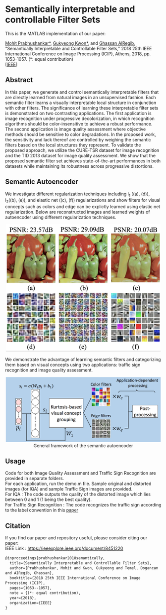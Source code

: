# Semantically interpretable and controllable Filter Sets
This is the MATLAB implementation of our paper:

[Mohit Prabhushankar*](https://www.linkedin.com/in/mohitps/), [Gukyeong Kwon*](https://www.linkedin.com/in/gukyeong-kwon/), and [Ghassan AlRegib](https://ghassanalregib.com), "Semantically Interpretable and Controllable Filter Sets," 2018 25th IEEE International Conference on Image Processing (ICIP), Athens, 2018, pp. 1053-1057. (*: equal contribution)\
[[IEEE](https://ieeexplore.ieee.org/document/8451220)]

## Abstract
In this paper, we generate and control semantically interpretable filters that are directly learned from natural images in an unsupervised fashion. Each semantic filter learns a visually interpretable local structure in conjunction with other filters. The significance of learning these interpretable filter sets is demonstrated on two contrasting applications. The first application is image recognition under progressive decolorization, in which recognition algorithms should be color-insensitive to achieve a robust performance. The second application is image quality assessment where objective methods should be sensitive to color degradations. In the proposed work, the sensitivity and lack thereof are controlled by weighing the semantic filters based on the local structures they represent. To validate the proposed approach, we utilize the CURE-TSR dataset for image recognition and the TID 2013 dataset for image quality assessment. We show that the proposed semantic filter set achieves state-of-the-art performances in both datasets while maintaining its robustness across progressive distortions. 

## Semantic Autoencoder
We investigate different regularization techniques including l<sub>1</sub> ((a), (d)), l<sub>2</sub>((b), (e)), and elastic net ((c), (f)) regularizations and show filters for visual concepts such as colors and edge can be explictly learned using elastic net regularization. Below are reconstructed images and learned weights of autoencoder using different regularization techniques.

<p align="center">
<img src="./figs/reconstruction.png", width="500">
</p>
We demonstrate the advantage of learning semantic filters and categorizing them based on visual concepts using two applications: traffic sign recognition and image quality assessment. 
<p align="center">
<img src="./figs/testing_v5.png", width="500">
<br>
General framework of the semantic autoencoder
</p> 

## Usage 
Code for both Image Quality Assessment and Traffic Sign Recognition are provided in separate folders.    
For each application, run the demo.m file. Sample original and distorted images (for IQA) and sample Traffic Sign images are provided.  
For IQA : The code outputs the quality of the distorted image which lies between 0 and 1 (1 being the best quality).  
For Traffic Sign Recognition : The code recognizes the traffic sign according to the label convention in this [paper](https://arxiv.org/abs/1712.02463)  

## Citation
If you find our paper and repository useful, please consider citing our paper:  
IEEE Link : https://ieeexplore.ieee.org/document/8451220  
```
@inproceedings{prabhushankar2018semantically,
  title={Semantically Interpretable and Controllable Filter Sets},
  author={Prabhushankar, Mohit and Kwon, Gukyeong and Temel, Dogancan and AIRegib, Ghassan},
  booktitle={2018 25th IEEE International Conference on Image Processing (ICIP),
  pages={1053--1057},
  note = {(*: equal contribution),
  year={2018},
  organization={IEEE}
}

```

